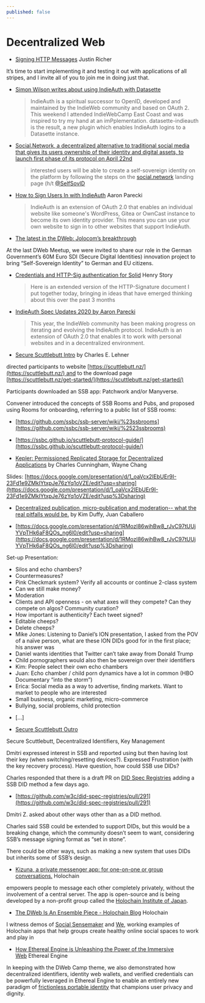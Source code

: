 ```yaml
---
published: false
---
```


# Decentralized Web

* [Signing HTTP Messages](https://justinsecurity.medium.com/signing-http-messages-962510d65895) Justin Richer

It’s time to start implementing it and testing it out with applications of all stripes, and I invite all of you to join me in doing just that.
* [Simon Wilson writes about using IndieAuth with Datasette](https://simonwillison.net/2020/Nov/18/indieauth/)
  > IndieAuth is a spiritual successor to OpenID, developed and maintained by the IndieWeb community and based on OAuth 2. This weekend I attended IndieWebCamp East Coast and was inspired to try my hand at an imPplementation. datasette-indieauth is the result, a new plugin which enables IndieAuth logins to a Datasette instance.
* [Social.Network, a decentralized alternative to traditional social media that gives its users ownership of their identity and digital assets, to launch first phase of its protocol on April 22nd](https://financialpost.com/globe-newswire/social-technologies-announces-launch-of-the-social-network-a-decentralized-platform-designed-to-transform-the-future-of-social-media-social-network-a-decentralized-alternative-to-traditional-social)
  > interested users will be able to create a self-sovereign identity on the platform by following the steps on the [social.network](https://t.co/xRbWzSrZQf) landing page (h/t [@SelfSovID](https://twitter.com/SelfSovID)
* [How to Sign Users In with IndieAuth](https://aaronparecki.com/2021/04/13/26/indieauth) Aaron Parecki
  > IndieAuth is an extension of OAuth 2.0 that enables an individual website like someone's WordPress, Gitea or OwnCast instance to become its own identity provider. This means you can use your own website to sign in to other websites that support IndieAuth.
* [The latest in the DWeb: Jolocom’s breakthrough](https://jolocom.io/blog/sdi-breakthrough/)

At the last DWeb Meetup, we were invited to share our role in the German Government’s 60M Euro SDI (Secure Digital Identities) innovation project to bring “Self-Sovereign Identity” to German and EU citizens.

* [Credentials and HTTP-Sig authentication for Solid](https://lists.w3.org/Archives/Public/public-credentials/2021Feb/0029.html) Henry Story
  > Here is an extended version of the HTTP-Signature document I put together today, bringing in ideas that have emerged thinking about this over the past 3 months

* [IndieAuth Spec Updates 2020 by Aaron Parecki](https://aaronparecki.com/2020/12/03/1/indieauth-2020)
  > This year, the IndieWeb community has been making progress on iterating and evolving the IndieAuth protocol. IndieAuth is an extension of OAuth 2.0 that enables it to work with personal websites and in a decentralized environment.
* [Secure Scuttlebutt Intro](https://iiw.idcommons.net/9A/_Secure_Scuttlebutt_Intro) by Charles E. Lehner

directed participants to website [https://scuttlebutt.nz/](https://scuttlebutt.nz/) and to the download page [https://scuttlebutt.nz/get-started/](https://scuttlebutt.nz/get-started/)

Participants downloaded an SSB app: Patchwork and/or Manyverse.

Convener introduced the concepts of SSB Rooms and Pubs, and proposed using Rooms for onboarding, referring to a public list of SSB rooms:

* [https://github.com/ssbc/ssb-server/wiki/%23ssbrooms](https://github.com/ssbc/ssb-server/wiki/%2523ssbrooms)

* [https://ssbc.github.io/scuttlebutt-protocol-guide/](https://ssbc.github.io/scuttlebutt-protocol-guide/)

* [Kepler: Permissioned Replicated Storage for Decentralized Applications](https://iiw.idcommons.net/12J/_Kepler:_Permissioned_Replicated_Storage_for_Decentralized_Applications) by Charles Cunningham, Wayne Chang

Slides: [https://docs.google.com/presentation/d/1_oaVcx2IEbUEr9I-23Fd1e9ZMkIYtxpJe76zYq1oVZE/edit?usp=sharing](https://docs.google.com/presentation/d/1_oaVcx2IEbUEr9I-23Fd1e9ZMkIYtxpJe76zYq1oVZE/edit?usp%3Dsharing)

* [Decentralized publication, micro-publication and moderation-- what the real pitfalls would be.](https://iiw.idcommons.net/24L/_Decentralized_publication,_micro-publication_and_moderation--_what_the_real_pitfalls_would_be.) by Kim Duffy, Juan Caballero

* [https://docs.google.com/presentation/d/1RMozl86wihBw8_rJvC97tUUjYVpTHk6aF8QOs_ng6l0/edit?usp=sharing](https://docs.google.com/presentation/d/1RMozl86wihBw8_rJvC97tUUjYVpTHk6aF8QOs_ng6l0/edit?usp%3Dsharing)

Set-up Presentation:

- Silos and echo chambers?
- Countermeasures?
- Pink Checkmark system? Verify all accounts or continue 2-class system
- Can we still make money?
- Moderation
- Clients and API openness - on what axes will they compete? Can they compete on algos? Community curation?
- How important is authenticity? Each tweet signed?
- Editable cheeps?
- Delete cheeps?
- Mike Jones: Listening to Daniel’s ION presentation, I asked from the POV of a naïve person, what are these ION DIDs good for in the first place; his answer was
- Daniel wants identities that Twitter can’t take away from Donald Trump
- Child pornographers would also then be sovereign over their identifiers
- Kim: People select their own echo chambers
- Juan: Echo chamber / child porn dynamics have a lot in common (HBO Documentary “into the storm”)
- Erica: Social media as a way to advertise, finding markets. Want to market to people who are interested
- Small business, organic marketing, micro-commerce
- Bullying, social problems, child protection

* [...]

* [Secure Scuttlebutt Outro](https://iiw.idcommons.net/24P/_Secure_Scuttlebutt_Outro)

Secure Scuttlebutt, Decentralized Identifiers, Key Management

Dmitri expressed interest in SSB and reported using but then having lost their key (when switching/resetting devices?). Expressed Frustration (with the key recovery process). Have question, how could SSB use DIDs?

Charles responded that there is a draft PR on [DID Spec Registries](https://www.w3.org/TR/did-spec-registries/) adding a SSB DID method a few days ago.

* [https://github.com/w3c/did-spec-registries/pull/291](https://github.com/w3c/did-spec-registries/pull/291)

Dmitri Z. asked about other ways other than as a DID method.

Charles said SSB could be extended to support DIDs, but this would be a breaking change, which the community doesn’t seem to want, considering SSB’s message signing format as “set in stone”.

There could be other ways, such as making a new system that uses DIDs but inherits some of SSB’s design.

* [Kizuna, a private messenger app: for one-on-one or group conversations.](https://blog.holochain.org/mini-spotlight-kizuna-a-private-messenger-app/) Holochain

empowers people to message each other completely privately, without the involvement of a central server. The app is open-source and is being developed by a non-profit group called the [Holochain Institute of Japan](https://www.hcij.org/en/).


* [The DWeb Is An Ensemble Piece - Holochain Blog](https://blog.holochain.org/the-dweb-is-an-ensemble-piece/) Holochain

I witness demos of [Social Sensemaker](https://www.youtube.com/watch?v%3DOaaK6oXL6Ls) and [We](https://github.com/lightningrodlabs/we), working examples of Holochain apps that help groups create healthy online social spaces to work and play in

* [How Ethereal Engine is Unleashing the Power of the Immersive Web](https://www.linkedin.com/pulse/how-ethereal-engine-unleashing-power-immersive-web-etherealengine/) Ethereal Engine

In keeping with the DWeb Camp theme, we also demonstrated how decentralized identifiers, identity web wallets, and verified credentials can be powerfully leveraged in Ethereal Engine to enable an entirely new paradigm of [frictionless portable identity](https://www.etherealengine.com/blog-posts/metaverse-for-humans) that champions user privacy and dignity.
